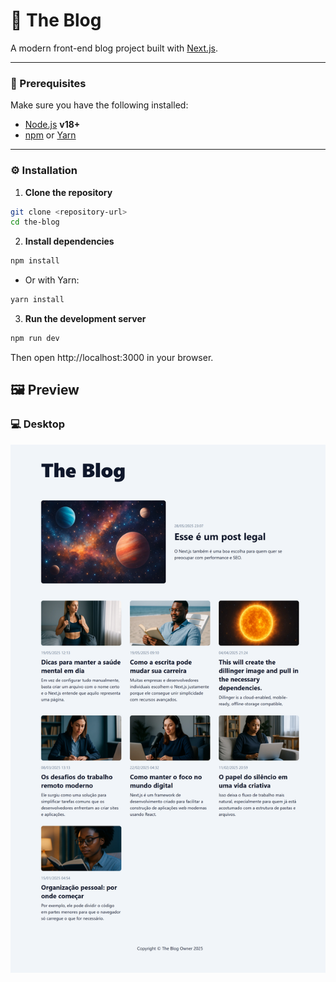 # 📝 The Blog  

A modern front-end blog project built with [Next.js](https://nextjs.org/).  

---

### 🚀 Prerequisites  
Make sure you have the following installed:  
- [Node.js](https://nodejs.org/) **v18+**  
- [npm](https://www.npmjs.com/) or [Yarn](https://yarnpkg.com/)  

---

### ⚙️ Installation  

1. **Clone the repository**  

```bash
git clone <repository-url>
cd the-blog
```

2. **Install dependencies**

```bash
npm install
```
- Or with Yarn:
```bash
yarn install 
```

3. **Run the development server**
```bash
npm run dev
```

Then open http://localhost:3000 in your browser.

## 🖼️ Preview  
### 💻 Desktop
![desktop-Page](./public/images/screenshot-desktop.png)
